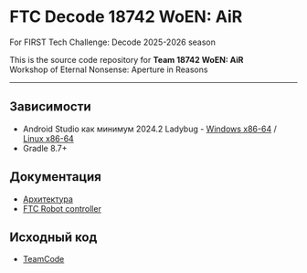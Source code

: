 # FTC Decode 18742 WoEN: AiR
For FIRST Tech Challenge: Decode 2025-2026 season

This is the source code repository for **Team 18742 WoEN: AiR**  
Workshop of Eternal Nonsense: Aperture in Reasons


---


## Зависимости
- Android Studio как минимум 2024.2 Ladybug - [Windows x86-64](https://redirector.gvt1.com/edgedl/android/studio/install/2024.2.2.13/android-studio-2024.2.2.13-windows.exe) / [Linux x86-64](https://redirector.gvt1.com/edgedl/android/studio/ide-zips/2024.2.2.13/android-studio-2024.2.2.13-linux.tar.gz)
- Gradle 8.7+


## Документация
- [Архитектура](https://github.com/WoEN239/Decode18742/blob/master/documentation/architecture.md)
- [FTC Robot controller](https://github.com/WoEN239/Decode18742/blob/master/documentation/ftc_readme.md)

## Исходный код
- [TeamCode](https://github.com/WoEN239/Decode18742/blob/master/TeamCode/src/main)
